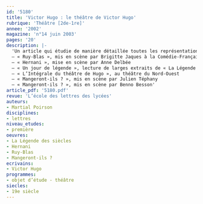 ```yaml
---
id: '5180'
title: 'Victor Hugo : le théâtre de Victor Hugo'
rubrique: 'Théâtre [2de-1re]'
annee: '2002'
magazine: 'n°14 juin 2003'
pages: '20'
description: |-
  'Un article qui étudie de manière détaillée toutes les représentations du théâtre hugolien auxquelles ont donné lieu les célébrations du bicentenaire de sa naissance :
  – « Ruy-Blas », mis en scène par Brigitte Jaques à la Comédie-Française
  – « Hernani », mise en scène par Anne Delbée
  – « Un jour de légende », lecture de larges extraits de « La Légende des siècles » à la Comédie-Française
  – « L’Intégrale du théâtre de Hugo », au théâtre du Nord-Ouest
  – « Mangeront-ils ? », mis en scène par Julien Téphany
  – « Mangeront-ils ? », mis en scène par Benno Besson'
article_pdf: '5180.pdf'
revue: 'L’école des lettres des lycées'
auteurs:
- Martial Poirson
disciplines:
- lettres
niveau_etudes:
- première
oeuvres:
- La Légende des siècles
- Hernani
- Ruy-Blas
- Mangeront-ils ?
ecrivains:
- Victor Hugo
programmes:
- objet d’étude - théâtre
siecles:
- 19e siècle
---
```


